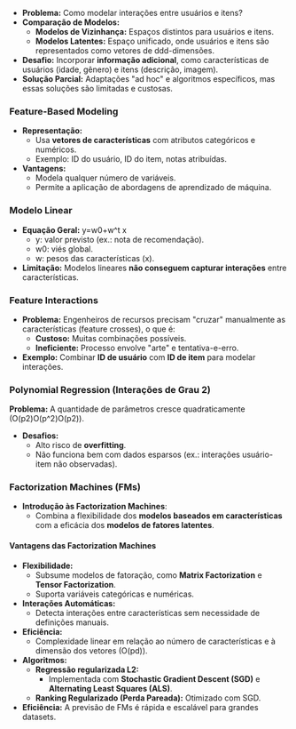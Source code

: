 - **Problema:** Como modelar interações entre usuários e itens?
- **Comparação de Modelos:**
    - **Modelos de Vizinhança:** Espaços distintos para usuários e itens.
    - **Modelos Latentes:** Espaço unificado, onde usuários e itens são representados como vetores de ddd-dimensões.
- **Desafio:** Incorporar **informação adicional**, como características de usuários (idade, gênero) e itens (descrição, imagem).
- **Solução Parcial:** Adaptações "ad hoc" e algoritmos específicos, mas essas soluções são limitadas e custosas.

### **Feature-Based Modeling**
- **Representação:**
    - Usa **vetores de características** com atributos categóricos e numéricos.
    - Exemplo: ID do usuário, ID do item, notas atribuídas.
- **Vantagens:**
    - Modela qualquer número de variáveis.
    - Permite a aplicação de abordagens de aprendizado de máquina.

### **Modelo Linear**

- **Equação Geral:** y=w0+w^t x
    - y: valor previsto (ex.: nota de recomendação).
    - w0​: viés global.
    - w: pesos das características (x).
- **Limitação:** Modelos lineares **não conseguem capturar interações** entre características.

### **Feature Interactions**

- **Problema:** Engenheiros de recursos precisam "cruzar" manualmente as características (feature crosses), o que é:
    - **Custoso:** Muitas combinações possíveis.
    - **Ineficiente:** Processo envolve "arte" e tentativa-e-erro.
- **Exemplo:** Combinar **ID de usuário** com **ID de item** para modelar interações.

### **Polynomial Regression (Interações de Grau 2)**
**Problema:** A quantidade de parâmetros cresce quadraticamente (O(p2)O(p^2)O(p2)).

- **Desafios:**
    - Alto risco de **overfitting**.
    - Não funciona bem com dados esparsos (ex.: interações usuário-item não observadas).

### **Factorization Machines (FMs)**

- **Introdução às Factorization Machines**:
    - Combina a flexibilidade dos **modelos baseados em características** com a eficácia dos **modelos de fatores latentes**.
#### **Vantagens das Factorization Machines**
- **Flexibilidade:**
    - Subsume modelos de fatoração, como **Matrix Factorization** e **Tensor Factorization**.
    - Suporta variáveis categóricas e numéricas.
- **Interações Automáticas:**
    - Detecta interações entre características sem necessidade de definições manuais.
- **Eficiência:**
    - Complexidade linear em relação ao número de características e à dimensão dos vetores (O(pd)).
- **Algoritmos:**
    - **Regressão regularizada L2:**
        - Implementada com **Stochastic Gradient Descent (SGD)** e **Alternating Least Squares (ALS)**.
    - **Ranking Regularizado (Perda Pareada):** Otimizado com SGD.
- **Eficiência:** A previsão de FMs é rápida e escalável para grandes datasets.